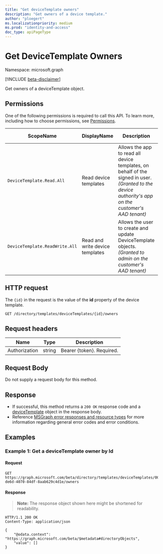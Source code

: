 ```yaml
---
title: "Get deviceTemplate owners"
description: "Get owners of a device template."
author: "ploegert"
ms.localizationpriority: medium
ms.prod: "identity-and-access"
doc_type: apiPageType
---
```


# Get DeviceTemplate Owners
Namespace: microsoft.graph

[!INCLUDE [beta-disclaimer](../../includes/beta-disclaimer.md)]

Get owners of a deviceTemplate object.

## Permissions
One of the following permissions is required to call this API. To learn more, including how to choose permissions, see [Permissions](https://docs.microsoft.com/en-us/graph/permissions-reference).

|ScopeName|DisplayName|Description|Type|Admin Consent?|Entities/APIs covered|
|-|-|-|-|-|-|
|`DeviceTemplate.Read.All`|Read  device templates | Allows the app to read all device templates, on behalf of the signed in user. _(Granted to the device authority's app on the customer's AAD tenant)_|**Application-only**|**Yes**|List, Get|
|`DeviceTemplate.ReadWrite.All`|Read and write device templates |Allows the user to create and update DeviceTemplate objects. _(Granted to admin on the customer's AAD tenant)_|**Application** & **Delegated**|**Yes**|List, Get, Create, Update, Delete|

## HTTP request

The `{id}` in the request is the value of the **id** property of the device template.
<!-- { "blockType": "ignored" } -->
```http
GET /directory/templates/deviceTemplates/{id}/owners
```

## Request headers
| Name | Type |	Description |
| -- | -- | -- |
Authorization	| string	| Bearer {token}. Required. |

## Request Body
Do not supply a request body for this method.

## Response
- If successful, this method returns a `200 OK` response code and a [deviceTemplate](../resources/devicetemplate.md) object in the response body.
- Reference [MSGraph error responses and resource types](https://docs.microsoft.com/en-us/graph/errors) for more information regarding general error codes and error conditions.

## Examples

### Example 1: Get a deviceTemplate owner by Id

#### Request

``` http
GET https://graph.microsoft.com/beta/directory/templates/deviceTemplates/00f1e7a4-de6d-4070-84df-8aab629c4d1e/owners
```

#### Response
>**Note:** The response object shown here might be shortened for readability.

``` http
HTTP/1.1 200 OK
Content-Type: application/json

{
    "@odata.context": "https://graph.microsoft.com/beta/$metadata#directoryObjects",
    "value": []
}
```
